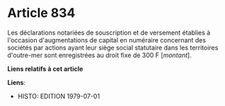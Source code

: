 # Article 834

Les déclarations notariées de souscription et de versement établies à l'occasion d'augmentations de capital en numéraire
concernant des sociétés par actions ayant leur siège social statutaire dans les territoires d'outre-mer sont enregistrées au
droit fixe de 300 F [*montant*].

**Liens relatifs à cet article**

**Liens**:

  - HISTO: EDITION 1979-07-01

